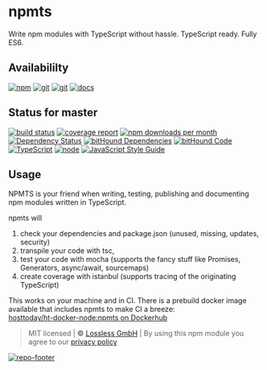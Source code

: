 # npmts
Write npm modules with TypeScript without hassle. TypeScript ready. Fully ES6.

## Availabililty
[![npm](https://gitzone.gitlab.io/assets/repo-button-npm.svg)](https://www.npmjs.com/package/npmts)
[![git](https://gitzone.gitlab.io/assets/repo-button-git.svg)](https://GitLab.com/gitzone/npmts)
[![git](https://gitzone.gitlab.io/assets/repo-button-mirror.svg)](https://github.com/gitzone/npmts)
[![docs](https://gitzone.gitlab.io/assets/repo-button-docs.svg)](https://gitzone.gitlab.io/npmts/)

## Status for master
[![build status](https://GitLab.com/gitzone/npmts/badges/master/build.svg)](https://GitLab.com/gitzone/npmts/commits/master)
[![coverage report](https://GitLab.com/gitzone/npmts/badges/master/coverage.svg)](https://GitLab.com/gitzone/npmts/commits/master)
[![npm downloads per month](https://img.shields.io/npm/dm/npmts.svg)](https://www.npmjs.com/package/npmts)
[![Dependency Status](https://david-dm.org/gitzone/npmts.svg)](https://david-dm.org/gitzone/npmts)
[![bitHound Dependencies](https://www.bithound.io/github/gitzone/npmts/badges/dependencies.svg)](https://www.bithound.io/github/gitzone/npmts/master/dependencies/npm)
[![bitHound Code](https://www.bithound.io/github/gitzone/npmts/badges/code.svg)](https://www.bithound.io/github/gitzone/npmts)
[![TypeScript](https://img.shields.io/badge/TypeScript-2.x-blue.svg)](https://nodejs.org/dist/latest-v6.x/docs/api/)
[![node](https://img.shields.io/badge/node->=%206.x.x-blue.svg)](https://nodejs.org/dist/latest-v6.x/docs/api/)
[![JavaScript Style Guide](https://img.shields.io/badge/code%20style-standard-brightgreen.svg)](http://standardjs.com/)

## Usage
NPMTS is your friend when writing, testing, publishing and documenting npm modules written in TypeScript.

npmts will
    
1. check your dependencies and package.json (unused, missing, updates, security)
1. transpile your code with tsc,
1. test your code with mocha (supports the fancy stuff like Promises, Generators, async/await, sourcemaps)
1. create coverage with istanbul (supports tracing of the originating TypeScript)

This works on your machine and in CI. There is a prebuild docker image available that includes npmts to make CI a breeze:  
[hosttoday/ht-docker-node:npmts on Dockerhub](https://hub.docker.com/r/hosttoday/ht-docker-node/)

> MIT licensed | **&copy;** [Lossless GmbH](https://lossless.gmbh)
| By using this npm module you agree to our [privacy policy](https://lossless.gmbH/privacy.html)

[![repo-footer](https://gitzone.gitlab.io/assets/repo-footer.svg)](https://push.rocks)
